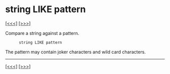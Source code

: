 # string LIKE pattern

[\[\<\<\<\]](ug_25.122.md) [\[\>\>\>\]](ug_25.123.1.md)

Compare a string against a pattern.

``` 
      string LIKE pattern
```

The pattern may contain joker characters and wild card characters.

-----

[\[\<\<\<\]](ug_25.122.md) [\[\>\>\>\]](ug_25.123.1.md)
